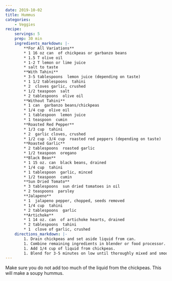```yaml
---
date: 2019-10-02
title: Hummus
categories:
    - Veggies
recipe:
    servings: 5
    prep: 30 min
    ingredients_markdown: |-
        **For All Variations**
        * 1 16 oz can  of chickpeas or garbanzo beans
        * 1.5 T olive oil
        * 1-2 T lemon or lime juice
        * salt to taste
        **With Tahini**
        * 3-5 tablespoons  lemon juice (depending on taste)
        * 1 1/2 tablespoons  tahini
        * 2  cloves garlic, crushed
        * 1/2 teaspoon  salt
        * 2 tablespoons  olive oil
        **Without Tahini**
        * 1 can  garbanzo beans/chickpeas
        * 1/4 cup  olive oil
        * 1 tablespoon  lemon juice
        * 1 teaspoon  cumin
        **Roasted Red Pepper**
        * 1/3 cup  tahini
        * 2  garlic cloves, crushed
        * 1/2 cup -3/4 cup  roasted red peppers (depending on taste)
        **Roasted Garlic**
        * 2 tablespoons  roasted garlic
        * 1/2 teaspoon  oregano
        **Black Bean**
        * 1 15 oz. can  black beans, drained
        * 1/4 cup  tahini
        * 1 tablespoon  garlic, minced
        * 1/2 teaspoon  cumin
        **Sun Dried Tomato**
        * 3 tablespoons  sun dried tomatoes in oil
        * 2 teaspoons  parsley
        **Jalapeno**
        * 1  jalapeno pepper, chopped, seeds removed
        * 1/4 cup  tahini
        * 2 tablespoons  garlic
        **Artichoke**
        * 1 14 oz. can  of artichoke hearts, drained
        * 2 tablespoons  tahini
        * 1  clove of garlic, crushed
    directions_markdown: |-
        1. Drain chickpeas and set aside liquid from can.
        1. Combine remaining ingredients in blender or food processor.
        1. Add 1/4 cup of liquid from chickpeas.
        1. Blend for 3-5 minutes on low until thoroughly mixed and smooth.
---
```

Make sure you do not add too much of the liquid from the chickpeas. This will make a soupy hummus.
